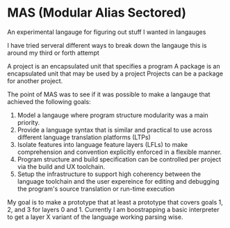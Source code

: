 # MAS (Modular Alias Sectored)

An experimental langauge for figuring out stuff I wanted in langauges

I have tried serveral different ways to break down the langauge this is around my third or forth attempt

A project is an encapsulated unit that specifies a program
A package is an encapsulated unit that may be used by a project
Projects can be a package for another project.

The point of MAS was to see if it was possible to make a langauge that achieved the following goals:
1. Model a langauge where program structure modularity was a main priority.
2. Provide a language syntax that is similar and practical to use across different 
	language translation platforms (LTPs)
3. Isolate features into language feature layers (LFLs) to make comprehension and convention
	 explicitly enforced in a flexible manner.
4. Program structure and build specification can be controlled per project via the build and UX toolchain.
5. Setup the infrastructure to support high coherency between the language toolchain and the 
   user expereince for editing and debugging the program's source translation or run-time execution
  
  
My goal is to make a prototype that at least a prototype that covers goals 1, 2, and 3 for layers 0 and 1.
Currently I am boostrapping a basic interpreter to get a layer X variant of the language working parsing wise.
